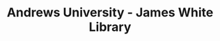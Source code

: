 ---
layout: repo
title: "Andrews University - James White Library"
id: 3832
permalink: repos/3832/
---